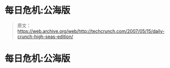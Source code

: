 # 每日危机:公海版 

> 原文：<https://web.archive.org/web/http://techcrunch.com/2007/05/15/daily-crunch-high-seas-edition/>

# 每日危机:公海版